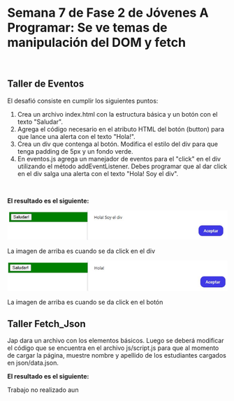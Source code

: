<h1>Semana 7 de Fase 2 de Jóvenes A Programar: Se ve temas de manipulación del DOM y fetch</h1> <br>

<h2> Taller de Eventos</h2> 
<p>El desafió consiste en cumplir los siguientes puntos:</p>
<ol>
<li>Crea un archivo index.html con la estructura básica y un botón con el texto "Saludar".</li>
<li>Agrega el código necesario en el atributo HTML del botón (button) para que lance una alerta con el texto "Hola!".</li>
<li>Crea un div que contenga al botón. Modifica el estilo del div para que tenga padding de 5px y un fondo verde.</li>
<li>En eventos.js agrega un manejador de eventos para el "click" en el div utilizando el método addEventListener. Debes programar que al dar click en el div salga una alerta con el texto "Hola! Soy el div".</li>
</ol> <br>

<p><b> El resultado es el siguiente: </b></p>
<img src="tallerEventos/prueba1.jpg">
<p>La imagen de arriba es cuando se da click en el div</p>
<img src="tallerEventos/prueba2.jpg">
<p>La imagen de arriba es cuando se da click en el botón</p>

<h2>Taller Fetch_Json</h2>
<p>Jap dara un archivo con los elementos básicos. Luego se deberá modificar el código que se encuentra en el archivo js/script.js para que al momento de cargar la página, muestre nombre y apellido de los estudiantes cargados en json/data.json.</p>

<p><b>El resultado es el siguiente:</b></p>
Trabajo no realizado aun